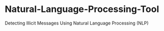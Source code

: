 # Natural-Language-Processing-Tool
Detecting Illicit Messages Using Natural Language Processing (NLP)
